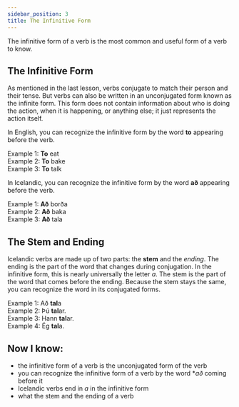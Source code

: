 ```yaml
---
sidebar_position: 3
title: The Infinitive Form
---
```


The infinitive form of a verb is the most common and useful form of a verb to know. 

## The Infinitive Form
As mentioned in the last lesson, verbs conjugate to match their person and their tense. But verbs can also be written in an unconjugated form known as the infinite form. This form does not contain information about who is doing the action, when it is happening, or anything else; it just represents the action itself.

In English, you can recognize the infinitive form by the word **to** appearing before the verb. 

Example 1: **To** eat \
Example 2: **To** bake  
Example 3: **To** talk 

In Icelandic, you can recognize the infinitive form by the word **að** appearing before the verb. 

Example 1: **Að** borða \
Example 2: **Að** baka \
Example 3: **Að** tala 

## The Stem and Ending

Icelandic verbs are made up of two parts: the **stem** and the *ending*. The ending is the part of the word that changes during conjugation. In the infinitive form, this is nearly universally the letter *a*. The stem is the part of the word that comes before the ending. Because the stem stays the same, you can recognize the word in its conjugated forms.

Example 1: Að **tal**a \
Example 2: Þú **tal**ar. \
Example 3: Hann **tal**ar. \
Example 4: Ég **tal**a. 

## Now I know:
- the infinitive form of a verb is the unconjugated form of the verb
- you can recognize the infinitive form of a verb by the word **að* coming before it
- Icelandic verbs end in *a* in the infinitive form
- what the stem and the ending of a verb
